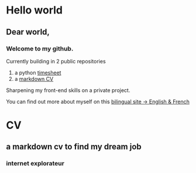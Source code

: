 # Hello world

## Dear world,

### Welcome to my github.



Currently building in 2 public repositories   
1. a python [timesheet](https://github.com/tripledoublev/timesheet) 
2. a [markdown CV](https://tripledoublev.github.io/CV/) 

Sharpening my front-end skills on a private project.


You can find out more about myself on this [bilingual site -> English & French](https://vincent.charlebois.info/)
# CV
## a markdown cv to find my dream job
### internet explorateur
